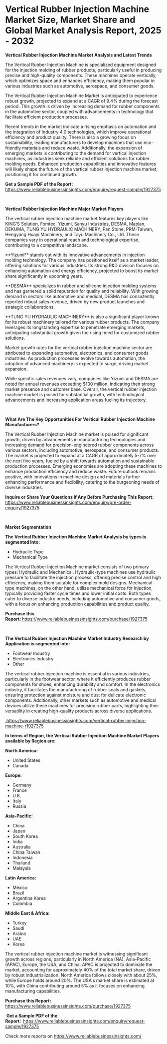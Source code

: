 <p><h1>Vertical Rubber Injection Machine Market Size, Market Share and Global Market Analysis Report, 2025 - 2032</h1></p><p><strong>Vertical Rubber Injection Machine Market Analysis and Latest Trends</strong></p>
<p><p>The Vertical Rubber Injection Machine is specialized equipment designed for the injection molding of rubber products, particularly useful in producing precise and high-quality components. These machines operate vertically, which optimizes space and enhances efficiency, making them popular in various industries such as automotive, aerospace, and consumer goods.</p><p>The Vertical Rubber Injection Machine Market is anticipated to experience robust growth, projected to expand at a CAGR of 9.4% during the forecast period. This growth is driven by increasing demand for rubber components in the automotive sector, coupled with advancements in technology that facilitate efficient production processes. </p><p>Recent trends in the market indicate a rising emphasis on automation and the integration of Industry 4.0 technologies, which improve operational efficiency and product quality. There is also a growing focus on sustainability, leading manufacturers to develop machines that use eco-friendly materials and reduce waste. Additionally, the expansion of emerging markets is contributing to the demand for vertical injection machines, as industries seek reliable and efficient solutions for rubber molding needs. Enhanced production capabilities and innovative features will likely shape the future of the vertical rubber injection machine market, positioning it for continued growth.</p></p>
<p><strong>Get a Sample PDF of the Report:&nbsp;</strong> <a href="https://www.reliablebusinessinsights.com/enquiry/request-sample/1927375?utm_campaign=2239&utm_medium=2&utm_source=Github&utm_content=ia&utm_term=28022025&utm_id=vertical-rubber-injection-machine">https://www.reliablebusinessinsights.com/enquiry/request-sample/1927375</a></p>
<p>&nbsp;</p>
<p><strong>Vertical Rubber Injection Machine Major Market Players</strong></p>
<p><p>The vertical rubber injection machine market features key players like KING’S Solution, Fomtec, Yizumi, Sanyu Industries, DESMA, Maplan, DEKUMA, TUNG YU HYDRAULIC MACHINERY, Pan Stone, PRM-Taiwan, Hengyang Huayi Machinery, and Tayu Machinery Co., Ltd. These companies vary in operational reach and technological expertise, contributing to a competitive landscape.</p><p>**Yizumi** stands out with its innovative advancements in injection molding technology. The company has positioned itself as a market leader, offering solutions for various industries. Its strong R&D division focuses on enhancing automation and energy efficiency, projected to boost its market share significantly in upcoming years.</p><p>**DESMA** specializes in rubber and silicone injection molding systems and has garnered a solid reputation for quality and reliability. With growing demand in sectors like automotive and medical, DESMA has consistently reported robust sales revenue, driven by new product launches and strategic collaborations.</p><p>**TUNG YU HYDRAULIC MACHINERY** is also a significant player known for its robust machinery tailored for various rubber products. The company leverages its longstanding expertise to penetrate emerging markets, anticipating substantial growth given the rising need for customized rubber solutions.</p><p>Market growth rates for the vertical rubber injection machine sector are attributed to expanding automotive, electronics, and consumer goods industries. As production processes evolve towards automation, the adoption of advanced machinery is expected to surge, driving market expansion.</p><p>While specific sales revenues vary, companies like Yizumi and DESMA are noted for annual revenues exceeding $100 million, indicating their strong market presence and customer base. Overall, the vertical rubber injection machine market is poised for substantial growth, with technological advancements and increasing application areas fueling its trajectory.</p></p>
<p>&nbsp;</p>
<p><strong>What Are The Key Opportunities For Vertical Rubber Injection Machine Manufacturers?</strong></p>
<p><p>The Vertical Rubber Injection Machine market is poised for significant growth, driven by advancements in manufacturing technologies and increasing demand for precision-engineered rubber components across various sectors, including automotive, aerospace, and consumer products. The market is projected to expand at a CAGR of approximately 5-7% over the next five years, fueled by a shift towards automation and sustainable production processes. Emerging economies are adopting these machines to enhance production efficiency and reduce waste. Future outlook remains positive, with innovations in machine design and materials further enhancing performance and flexibility, catering to the burgeoning needs of diverse industries.</p></p>
<p><strong>Inquire or Share Your Questions If Any Before Purchasing This Report:</strong> <a href="https://www.reliablebusinessinsights.com/enquiry/pre-order-enquiry/1927375?utm_campaign=2239&utm_medium=2&utm_source=Github&utm_content=ia&utm_term=28022025&utm_id=vertical-rubber-injection-machine">https://www.reliablebusinessinsights.com/enquiry/pre-order-enquiry/1927375</a></p>
<p>&nbsp;</p>
<p><strong>Market Segmentation</strong></p>
<p><strong>The Vertical Rubber Injection Machine Market Analysis by types is segmented into:</strong></p>
<p><ul><li>Hydraulic Type</li><li>Mechanical Type</li></ul></p>
<p><p>The Vertical Rubber Injection Machine market consists of two primary types: Hydraulic and Mechanical. Hydraulic-type machines use hydraulic pressure to facilitate the injection process, offering precise control and high efficiency, making them suitable for complex mold designs. Mechanical-type machines, on the other hand, utilize mechanical force for injection, typically providing faster cycle times and lower initial costs. Both types cater to diverse industry needs, including automotive and consumer goods, with a focus on enhancing production capabilities and product quality.</p></p>
<p><strong>Purchase this Report:&nbsp;</strong><a href="https://www.reliablebusinessinsights.com/purchase/1927375?utm_campaign=2239&utm_medium=2&utm_source=Github&utm_content=ia&utm_term=28022025&utm_id=vertical-rubber-injection-machine">https://www.reliablebusinessinsights.com/purchase/1927375</a></p>
<p>&nbsp;</p>
<p><strong>The Vertical Rubber Injection Machine Market Industry Research by Application is segmented into:</strong></p>
<p><ul><li>Footwear Industry</li><li>Electronics Industry</li><li>Other</li></ul></p>
<p><p>The vertical rubber injection machine is essential in various industries, particularly in the footwear sector, where it efficiently produces rubber components for shoes, enhancing durability and comfort. In the electronics industry, it facilitates the manufacturing of rubber seals and gaskets, ensuring protection against moisture and dust for delicate electronic components. Additionally, other markets such as automotive and medical devices utilize these machines for precision rubber parts, highlighting their versatility in creating high-quality products across diverse applications.</p></p>
<p><a href="https://www.reliablebusinessinsights.com/vertical-rubber-injection-machine-r1927375?utm_campaign=2239&utm_medium=2&utm_source=Github&utm_content=ia&utm_term=28022025&utm_id=vertical-rubber-injection-machine">&nbsp;https://www.reliablebusinessinsights.com/vertical-rubber-injection-machine-r1927375</a></p>
<p><strong>In terms of Region, the Vertical Rubber Injection Machine Market Players available by Region are:</strong></p>
<p>
    <p> <strong> North America: </strong>
        <ul>
            <li>United States</li>
            <li>Canada</li>
        </ul>
        </p> 
    <p> <strong> Europe: </strong>
        <ul>
            <li>Germany</li>
            <li>France</li>
            <li>U.K.</li>
            <li>Italy</li>
            <li>Russia</li>
        </ul>
        </p> 
    <p> <strong> Asia-Pacific: </strong>
        <ul>
            <li>China</li>
            <li>Japan</li>
            <li>South Korea</li>
            <li>India</li>
            <li>Australia</li>
            <li>China Taiwan</li>
            <li>Indonesia</li>
            <li>Thailand</li>
            <li>Malaysia</li>
        </ul>
        </p> 
    <p> <strong> Latin America: </strong>
        <ul>
            <li>Mexico</li>
            <li>Brazil</li>
            <li>Argentina Korea</li>
            <li>Colombia</li>
        </ul>
        </p> 
    <p> <strong> Middle East & Africa: </strong>
        <ul>
            <li>Turkey</li>
            <li>Saudi</li>
            <li>Arabia</li>
            <li>UAE</li>
            <li>Korea</li>
        </ul>
    </p>
    </p>
<p><p>The vertical rubber injection machine market is witnessing significant growth across regions, particularly in North America (NA), Asia-Pacific (APAC), Europe, the USA, and China. APAC is projected to dominate the market, accounting for approximately 40% of the total market share, driven by robust industrialization. North America follows closely with about 25%, while Europe holds around 20%. The USA's market share is estimated at 10%, with China contributing around 5% as it focuses on enhancing manufacturing capabilities.</p></p>
<p><strong>Purchase this Report: </strong><a href="https://www.reliablebusinessinsights.com/purchase/1927375?utm_campaign=2239&utm_medium=2&utm_source=Github&utm_content=ia&utm_term=28022025&utm_id=vertical-rubber-injection-machine">https://www.reliablebusinessinsights.com/purchase/1927375</a></p>
<p>&nbsp;<strong>Get a Sample PDF of the Report:&nbsp;&nbsp;</strong><a href="https://www.reliablebusinessinsights.com/enquiry/request-sample/1927375?utm_campaign=2239&utm_medium=2&utm_source=Github&utm_content=ia&utm_term=28022025&utm_id=vertical-rubber-injection-machine">https://www.reliablebusinessinsights.com/enquiry/request-sample/1927375</a></p>
<p><strong></strong></p>
<p>Check more reports on <a href="https://www.reliablebusinessinsights.com/?utm_campaign=2239&utm_medium=2&utm_source=Github&utm_content=ia&utm_term=28022025&utm_id=vertical-rubber-injection-machine">https://www.reliablebusinessinsights.com/</a></p>